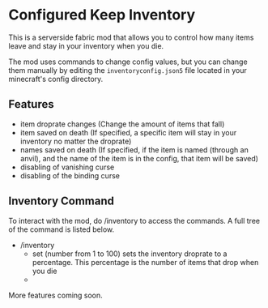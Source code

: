 # Configured Keep Inventory

This is a serverside fabric mod that allows you to control how many items leave and stay in your inventory when you die.

The mod uses commands to change config values, but you can change them manually by editing the `inventoryconfig.json5` file located in your minecraft's config directory.
## Features
* item droprate changes (Change the amount of items that fall)
* item saved on death (If specified, a specific item will stay in your inventory no matter the droprate)
* names saved on death (If specified, if the item is named (through an anvil), and the name of the item is in the config, that item will be saved)
* disabling of vanishing curse
* disabling of the binding curse

## Inventory Command
To interact with the mod, do /inventory to access the commands. A full tree of the command is listed below.

* /inventory
    *  set (number from 1 to 100) sets the inventory droprate to a percentage. This percentage is the number of items that drop when you die
    * 

More features coming soon.
